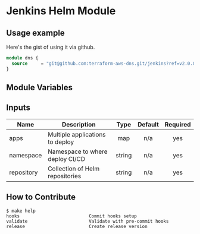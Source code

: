 # Jenkins Helm Module

## Usage example

Here's the gist of using it via github.

```terraform
module dns {
  source     = "git@github.com:terraform-aws-dns.git/jenkins?ref=v2.0.0"
}
```


## Module Variables

<!-- BEGINNING OF PRE-COMMIT-TERRAFORM DOCS HOOK -->
## Inputs

| Name | Description | Type | Default | Required |
|------|-------------|:----:|:-----:|:-----:|
| apps | Multiple applications to deploy | map | n/a | yes |
| namespace | Namespace to where deploy CI/CD | string | n/a | yes |
| repository | Collection of Helm repositories | string | n/a | yes |

<!-- END OF PRE-COMMIT-TERRAFORM DOCS HOOK -->

## How to Contribute

<!-- START makefile-doc -->
```
$ make help 
hooks                          Commit hooks setup
validate                       Validate with pre-commit hooks
release                        Create release version 
```
<!-- END makefile-doc -->